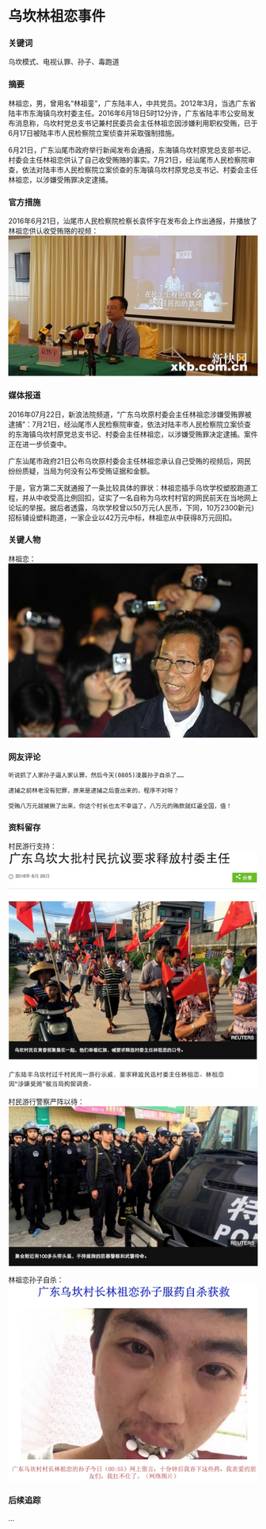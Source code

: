 # 乌坎林祖恋事件

### 关键词

乌坎模式、电视认罪、孙子、毒跑道

### 摘要

林祖恋，男，曾用名“林祖銮”，广东陆丰人，中共党员。2012年3月，当选广东省陆丰市东海镇乌坎村委主任。2016年6月18日5时12分许，广东省陆丰市公安局发布消息称，乌坎村党总支书记兼村民委员会主任林祖恋因涉嫌利用职权受贿，已于6月17日被陆丰市人民检察院立案侦查并采取强制措施。

6月21日，广东汕尾市政府举行新闻发布会通报，东海镇乌坎村原党总支部书记、村委会主任林祖恋供认了自己收受贿赂的事实。7月21日，经汕尾市人民检察院审查，依法对陆丰市人民检察院立案侦查的东海镇乌坎村原党总支书记、村委会主任林祖恋，以涉嫌受贿罪决定逮捕。

### 官方措施

2016年6月21日，汕尾市人民检察院检察长袁怀宇在发布会上作出通报，并播放了林祖恋供认收受贿赂的视频：
![供认视频](../imgs/linzulian_tongbao.jpg)

### 媒体报道

2016年07月22日，新浪法院频道，“广东乌坎原村委会主任林祖恋涉嫌受贿罪被逮捕”：7月21日，经汕尾市人民检察院审查，依法对陆丰市人民检察院立案侦查的东海镇乌坎村原党总支书记、村委会主任林祖恋，以涉嫌受贿罪决定逮捕。案件正在进一步侦查中。

广东汕尾市政府21日公布乌坎原村委会主任林祖恋承认自己受贿的视频后，网民纷纷质疑，当局为何没有公布受贿证据和金额。

于是，官方第二天就通报了一条比较具体的罪状：林祖恋插手乌坎学校塑胶跑道工程，并从中收受高比例回扣，证实了一名自称为乌坎村村官的网民前天在当地网上论坛的举报。据后者透露，乌坎学校曾以50万元(人民币，下同，10万2300新元)招标铺设塑料跑道，一家企业以42万元中标，林祖恋从中获得8万元回扣。

### 关键人物

林祖恋：![林祖恋](../imgs/linzulian.jpg)

### 网友评论

```
听说抓了人家孙子逼人家认罪，然后今天(0805)凌晨孙子自杀了……
```
```
逮捕之前林老没有犯罪，原来是逮捕之后查出来的，程序不对呀？
```
```
受贿八万元就被揪了出来，你这个村长也太不幸运了，八万元的贿款就红遍全国，值！
```

### 资料留存

村民游行支持：![游行抗议](../imgs/linzulian_ky.jpg)

村民游行警察严阵以待：![游行抗议](../imgs/linzulian_jc.jpg)

林祖恋孙子自杀：![游行抗议](../imgs/linzulian_sz.jpg)

### 后续追踪

...
